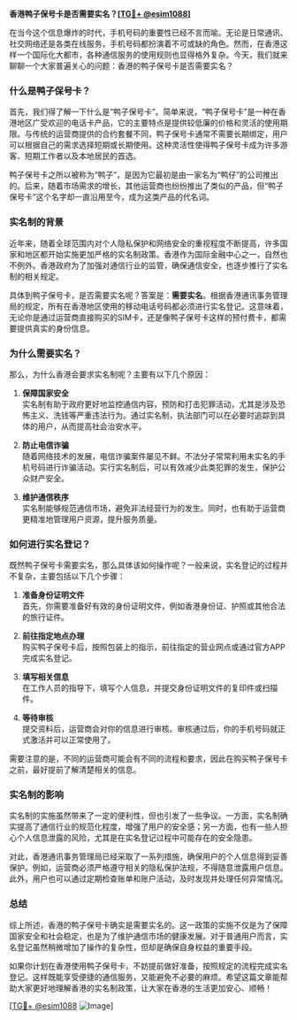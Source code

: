 **香港鸭子保号卡是否需要实名？[[TG💪+ @esim1088](https://t.me/s/esim1088)]**

在当今这个信息爆炸的时代，手机号码的重要性已经不言而喻。无论是日常通讯、社交网络还是各类在线服务，手机号码都扮演着不可或缺的角色。然而，在香港这样一个国际化大都市，各种通信服务的使用规则也显得格外复杂。今天，我们就来聊聊一个大家普遍关心的问题：香港的鸭子保号卡是否需要实名？

### 什么是鸭子保号卡？

首先，我们得了解一下什么是“鸭子保号卡”。简单来说，“鸭子保号卡”是一种在香港地区广受欢迎的电话卡产品，它的主要特点是提供较低廉的价格和灵活的使用期限。与传统的运营商提供的合约套餐不同，鸭子保号卡通常不需要长期绑定，用户可以根据自己的需求选择短期或长期使用。这种灵活性使得鸭子保号卡成为许多游客、短期工作者以及本地居民的首选。

鸭子保号卡之所以被称为“鸭子”，是因为它最初是由一家名为“鸭仔”的公司推出的。后来，随着市场需求的增长，其他运营商也纷纷推出了类似的产品，但“鸭子保号卡”这个名字却一直沿用至今，成为这类产品的代名词。

### 实名制的背景

近年来，随着全球范围内对个人隐私保护和网络安全的重视程度不断提高，许多国家和地区都开始实施更加严格的实名制政策。香港作为国际金融中心之一，自然也不例外。香港政府为了加强对通信行业的监管，确保通信安全，也逐步推行了实名制的相关规定。

具体到鸭子保号卡，是否需要实名呢？答案是：**需要实名**。根据香港通讯事务管理局的规定，所有在香港地区使用的移动电话号码都必须进行实名登记。这意味着，无论你是通过运营商直接购买的SIM卡，还是像鸭子保号卡这样的预付费卡，都需要提供真实的身份信息。

### 为什么需要实名？

那么，为什么香港会要求实名制呢？主要有以下几个原因：

1. **保障国家安全**  
   实名制有助于政府更好地监控通信内容，预防和打击犯罪活动，尤其是涉及恐怖主义、洗钱等严重违法行为。通过实名制，执法部门可以在必要时追踪到具体的用户，从而提高社会治安水平。

2. **防止电信诈骗**  
   随着网络技术的发展，电信诈骗案件屡见不鲜。不法分子常常利用未实名的手机号码进行诈骗活动。实行实名制后，可以有效减少此类犯罪的发生，保护公众财产安全。

3. **维护通信秩序**  
   实名制能够规范通信市场，避免非法经营行为的发生。同时，也有助于运营商更精准地管理用户资源，提升服务质量。

### 如何进行实名登记？

既然鸭子保号卡需要实名，那么具体该如何操作呢？一般来说，实名登记的过程并不复杂，主要包括以下几个步骤：

1. **准备身份证明文件**  
   首先，你需要准备好有效的身份证明文件，例如香港身份证、护照或其他合法的旅行证件。

2. **前往指定地点办理**  
   购买鸭子保号卡后，按照包装上的指示，前往指定的营业网点或通过官方APP完成实名登记。

3. **填写相关信息**  
   在工作人员的指导下，填写个人信息，并提交身份证明文件的复印件或扫描件。

4. **等待审核**  
   提交资料后，运营商会对你的信息进行审核。审核通过后，你的手机号码就正式激活并可以正常使用了。

需要注意的是，不同的运营商可能会有不同的流程和要求，因此在购买鸭子保号卡之前，最好提前了解清楚相关的信息。

### 实名制的影响

实名制的实施虽然带来了一定的便利性，但也引发了一些争议。一方面，实名制确实提高了通信行业的规范化程度，增强了用户的安全感；另一方面，也有一些人担心个人信息泄露的风险，尤其是在实名登记过程中可能存在的安全隐患。

对此，香港通讯事务管理局已经采取了一系列措施，确保用户的个人信息得到妥善保护。例如，运营商必须严格遵守相关的隐私保护法规，不得随意泄露用户信息。此外，用户也可以通过定期检查账单和账户活动，及时发现并处理任何异常情况。

### 总结

综上所述，香港的鸭子保号卡确实是需要实名的。这一政策的实施不仅是为了保障国家安全和社会稳定，也是为了维护通信市场的健康发展。对于普通用户而言，实名登记虽然稍微增加了操作的复杂性，但却是确保自身权益的重要手段。

如果你计划在香港使用鸭子保号卡，不妨提前做好准备，按照规定的流程完成实名登记。这样既能享受便捷的通信服务，又能避免不必要的麻烦。希望这篇文章能帮助大家更好地理解香港的实名制政策，让大家在香港的生活更加安心、顺畅！

[[TG💪+ @esim1088](https://t.me/s/esim1088) ![Image](https://i.postimg.cc/4NQfJmqS/Snipaste-2025-05-13-00-14-12.png)]